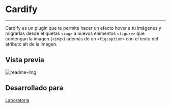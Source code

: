 # Cardify

***

Cardify es un plugin que te permite hacer un efecto hover a tu imágenes y migrarlas desde etiquetas `<img>` a nuevos elementos `<figure>` que contengan la imagen (`<img>`) además de un `<figcaption>` con el texto del atributo alt de la imagen.

## Vista previa 

![readme-img](https://user-images.githubusercontent.com/32281880/37983352-d566050e-31b8-11e8-81c2-e0cf11710723.png)


## Desarrollado para

[Laboratoria](http://laboratoria.la)